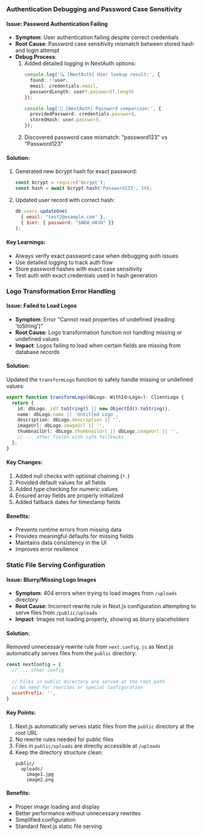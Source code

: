 ### Authentication Debugging and Password Case Sensitivity

#### Issue: Password Authentication Failing
- **Symptom**: User authentication failing despite correct credentials
- **Root Cause**: Password case sensitivity mismatch between stored hash and login attempt
- **Debug Process**:
  1. Added detailed logging in NextAuth options:
     ```typescript
     console.log('🔍 [NextAuth] User lookup result:', { 
       found: !!user, 
       email: credentials.email,
       passwordLength: user?.password?.length 
     });
     
     console.log('🔐 [NextAuth] Password comparison:', { 
       providedPassword: credentials.password,
       storedHash: user.password,
     });
     ```
  2. Discovered password case mismatch: "password123" vs "Password123"

#### Solution:
1. Generated new bcrypt hash for exact password:
   ```javascript
   const bcrypt = require('bcrypt');
   const hash = await bcrypt.hash('Password123', 10);
   ```
2. Updated user record with correct hash:
   ```javascript
   db.users.updateOne(
     { email: "test2@example.com" },
     { $set: { password: "$NEW_HASH" }}
   );
   ```

#### Key Learnings:
- Always verify exact password case when debugging auth issues
- Use detailed logging to track auth flow
- Store password hashes with exact case sensitivity
- Test auth with exact credentials used in hash generation 

### Logo Transformation Error Handling

#### Issue: Failed to Load Logos
- **Symptom**: Error "Cannot read properties of undefined (reading 'toString')"
- **Root Cause**: Logo transformation function not handling missing or undefined values
- **Impact**: Logos failing to load when certain fields are missing from database records

#### Solution:
Updated the `transformLogo` function to safely handle missing or undefined values:
```typescript
export function transformLogo(dbLogo: WithId<Logo>): ClientLogo {
  return {
    id: dbLogo._id?.toString() || new ObjectId().toString(),
    name: dbLogo.name || 'Untitled Logo',
    description: dbLogo.description || '',
    imageUrl: dbLogo.imageUrl || '',
    thumbnailUrl: dbLogo.thumbnailUrl || dbLogo.imageUrl || '',
    // ... other fields with safe fallbacks
  };
}
```

#### Key Changes:
1. Added null checks with optional chaining (`?.`)
2. Provided default values for all fields
3. Added type checking for numeric values
4. Ensured array fields are properly initialized
5. Added fallback dates for timestamp fields

#### Benefits:
- Prevents runtime errors from missing data
- Provides meaningful defaults for missing fields
- Maintains data consistency in the UI
- Improves error resilience 

### Static File Serving Configuration

#### Issue: Blurry/Missing Logo Images
- **Symptom**: 404 errors when trying to load images from `/uploads` directory
- **Root Cause**: Incorrect rewrite rule in Next.js configuration attempting to serve files from `/public/uploads`
- **Impact**: Images not loading properly, showing as blurry placeholders

#### Solution:
Removed unnecessary rewrite rule from `next.config.js` as Next.js automatically serves files from the `public` directory:
```javascript
const nextConfig = {
  // ... other config
  
  // Files in public directory are served at the root path
  // No need for rewrites or special configuration
  assetPrefix: '',
}
```

#### Key Points:
1. Next.js automatically serves static files from the `public` directory at the root URL
2. No rewrite rules needed for public files
3. Files in `public/uploads` are directly accessible at `/uploads`
4. Keep the directory structure clean:
   ```
   public/
     uploads/
       image1.jpg
       image2.png
   ```

#### Benefits:
- Proper image loading and display
- Better performance without unnecessary rewrites
- Simplified configuration
- Standard Next.js static file serving 